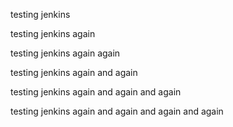 testing jenkins

testing jenkins again

testing jenkins again again

testing jenkins again and again

testing jenkins again and again and again

testing jenkins again and again and again and again
